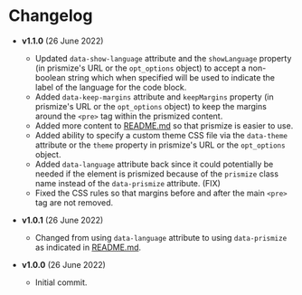 # Changelog

- **v1.1.0** (26 June 2022)
  - Updated `data-show-language` attribute and the `showLanguage` property (in prismize's URL or the `opt_options` object) to accept a non-boolean string which when specified will be used to indicate the label of the language for the code block.
  - Added `data-keep-margins` attribute and `keepMargins` property (in prismize's URL or the `opt_options` object) to keep the margins around the `<pre>` tag within the prismized content.
  - Added more content to [README.md](README.md) so that prismize is easier to use.
  - Added ability to specify a custom theme CSS file via the `data-theme` attribute or the `theme` property in prismize's URL or the `opt_options` object.
  - Added `data-language` attribute back since it could potentially be needed if the element is prismized because of the `prismize` class name instead of the `data-prismize` attribute.  (FIX)
  - Fixed the CSS rules so that margins before and after the main `<pre>` tag are not removed.

- **v1.0.1** (26 June 2022)
  - Changed from using `data-language` attribute to using `data-prismize` as indicated in [README.md](README.md).

- **v1.0.0** (26 June 2022)
  - Initial commit.